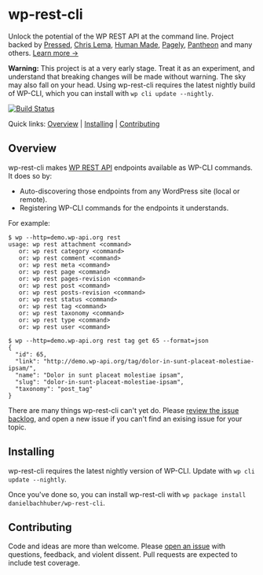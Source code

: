 wp-rest-cli
===========

Unlock the potential of the WP REST API at the command line. Project backed by [Pressed](https://www.pressed.net/), [Chris Lema](https://chrislema.com/), [Human Made](https://hmn.md/), [Pagely](https://pagely.com/), [Pantheon](https://pantheon.io/) and many others. [Learn more →](http://wp-cli.org/restful/)

**Warning:** This project is at a very early stage. Treat it as an experiment, and understand that breaking changes will be made without warning. The sky may also fall on your head. Using wp-rest-cli requires the latest nightly build of WP-CLI, which you can install with `wp cli update --nightly`.

[![Build Status](https://travis-ci.org/danielbachhuber/wp-rest-cli.svg?branch=master)](https://travis-ci.org/danielbachhuber/wp-rest-cli)

Quick links: [Overview](#overview) | [Installing](#installing) | [Contributing](#Contributing)

## Overview

wp-rest-cli makes [WP REST API](http://v2.wp-api.org/) endpoints available as WP-CLI commands. It does so by:

* Auto-discovering those endpoints from any WordPress site (local or remote).
* Registering WP-CLI commands for the endpoints it understands.

For example:

    $ wp --http=demo.wp-api.org rest
    usage: wp rest attachment <command>
       or: wp rest category <command>
       or: wp rest comment <command>
       or: wp rest meta <command>
       or: wp rest page <command>
       or: wp rest pages-revision <command>
       or: wp rest post <command>
       or: wp rest posts-revision <command>
       or: wp rest status <command>
       or: wp rest tag <command>
       or: wp rest taxonomy <command>
       or: wp rest type <command>
       or: wp rest user <command>

    $ wp --http=demo.wp-api.org rest tag get 65 --format=json
    {
      "id": 65,
      "link": "http://demo.wp-api.org/tag/dolor-in-sunt-placeat-molestiae-ipsam/",
      "name": "Dolor in sunt placeat molestiae ipsam",
      "slug": "dolor-in-sunt-placeat-molestiae-ipsam",
      "taxonomy": "post_tag"
    }
    
There are many things wp-rest-cli can't yet do. Please [review the issue backlog](https://github.com/danielbachhuber/wp-rest-cli/issues), and open a new issue if you can't find an exising issue for your topic.

## Installing

wp-rest-cli requires the latest nightly version of WP-CLI. Update with `wp cli update --nightly`.

Once you've done so, you can install wp-rest-cli with `wp package install danielbachhuber/wp-rest-cli`.

## Contributing

Code and ideas are more than welcome. Please [open an issue](https://github.com/danielbachhuber/wp-rest-cli/issues) with questions, feedback, and violent dissent. Pull requests are expected to include test coverage.
